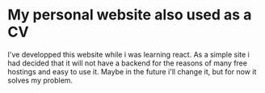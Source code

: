 # My personal website also used as a CV

I've developped this website while i was learning react.
As a simple site i had decided that it will not have a backend for the reasons of many free hostings and easy to use it.
Maybe in the future i'll change it, but for now it solves my problem.
